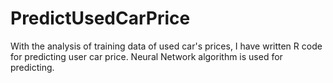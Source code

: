 # PredictUsedCarPrice
With the analysis of training data of used car's prices, I have written R code for predicting user car price.  Neural Network algorithm is used for predicting.
